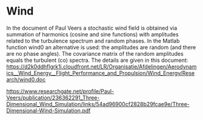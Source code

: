 # Wind
In the document of Paul Veers a stochastic wind field is obtained via summation of harmonics (cosine and sine functions) with amplitudes related to the turbulence spectrum and
random phases. In the Matlab function wind0 an alternative is used: the amplitudes are random (and there are no phase angles). The covariance matrix of the random amplitudes
equals the turbulent (co) spectra. The details are given in this document: https://d2k0ddhflgrk1i.cloudfront.net/LR/Organisatie/Afdelingen/Aerodynamics__Wind_Energy__Flight_Performance_and_Propulsion/Wind_Energy/Research/wind0.doc

https://www.researchgate.net/profile/Paul-Veers/publication/236362291_Three-Dimensional_Wind_Simulation/links/54ad96900cf2828b29fcae9e/Three-Dimensional-Wind-Simulation.pdf
